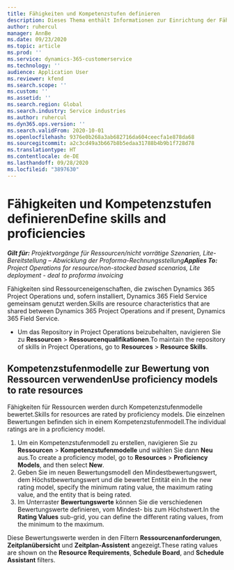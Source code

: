 ```yaml
---
title: Fähigkeiten und Kompetenzstufen definieren
description: Dieses Thema enthält Informationen zur Einrichtung der Fähigkeiten und Kompetenzstufenmodelle, um Ressourcen zu bewerten.
author: ruhercul
manager: AnnBe
ms.date: 09/23/2020
ms.topic: article
ms.prod: ''
ms.service: dynamics-365-customerservice
ms.technology: ''
audience: Application User
ms.reviewer: kfend
ms.search.scope: ''
ms.custom: ''
ms.assetid: ''
ms.search.region: Global
ms.search.industry: Service industries
ms.author: ruhercul
ms.dyn365.ops.version: ''
ms.search.validFrom: 2020-10-01
ms.openlocfilehash: 9376e0b268a3ab682716da604ceecfa1e878da68
ms.sourcegitcommit: a2c3cd49a3b667b8b5edaa31788b4b9b1f728d78
ms.translationtype: HT
ms.contentlocale: de-DE
ms.lasthandoff: 09/28/2020
ms.locfileid: "3897630"
---
```

# <a name="define-skills-and-proficiencies"></a><span data-ttu-id="a6c1b-103">Fähigkeiten und Kompetenzstufen definieren</span><span class="sxs-lookup"><span data-stu-id="a6c1b-103">Define skills and proficiencies</span></span>

<span data-ttu-id="a6c1b-104">_**Gilt für:** Projektvorgänge für Ressourcen/nicht vorrätige Szenarien, Lite-Bereitstellung – Abwicklung der Proforma-Rechnungsstellung_</span><span class="sxs-lookup"><span data-stu-id="a6c1b-104">_**Applies To:** Project Operations for resource/non-stocked based scenarios, Lite deployment - deal to proforma invoicing_</span></span>

<span data-ttu-id="a6c1b-105">Fähigkeiten sind Ressourceneigenschaften, die zwischen Dynamics 365 Project Operations und, sofern installiert, Dynamics 365 Field Service gemeinsam genutzt werden.</span><span class="sxs-lookup"><span data-stu-id="a6c1b-105">Skills are resource characteristics that are shared between Dynamics 365 Project Operations and if present, Dynamics 365 Field Service.</span></span> 

- <span data-ttu-id="a6c1b-106">Um das Repository in Project Operations beizubehalten, navigieren Sie zu **Ressourcen** \> **Ressourcenqualifikationen**.</span><span class="sxs-lookup"><span data-stu-id="a6c1b-106">To maintain the repository of skills in Project Operations, go to **Resources** \> **Resource Skills**.</span></span> 

## <a name="use-proficiency-models-to-rate-resources"></a><span data-ttu-id="a6c1b-107">Kompetenzstufenmodelle zur Bewertung von Ressourcen verwenden</span><span class="sxs-lookup"><span data-stu-id="a6c1b-107">Use proficiency models to rate resources</span></span>

<span data-ttu-id="a6c1b-108">Fähigkeiten für Ressourcen werden durch Kompetenzstufenmodelle bewertet.</span><span class="sxs-lookup"><span data-stu-id="a6c1b-108">Skills for resources are rated by proficiency models.</span></span> <span data-ttu-id="a6c1b-109">Die einzelnen Bewertungen befinden sich in einem Kompetenzstufenmodell.</span><span class="sxs-lookup"><span data-stu-id="a6c1b-109">The individual ratings are in a proficiency model.</span></span> 

1. <span data-ttu-id="a6c1b-110">Um ein Kompetenzstufenmodell zu erstellen, navigieren Sie zu **Ressourcen** \> **Kompetenzstufenmodelle** und wählen Sie dann **Neu** aus.</span><span class="sxs-lookup"><span data-stu-id="a6c1b-110">To create a proficiency model, go to **Resources** \> **Proficiency Models**, and then select **New**.</span></span>
2. <span data-ttu-id="a6c1b-111">Geben Sie im neuen Bewertungsmodell den Mindestbewertungswert, dem Höchstbewertungswert und die bewertet Entität ein.</span><span class="sxs-lookup"><span data-stu-id="a6c1b-111">In the new rating model, specify the minimum rating value, the maximum rating value, and the entity that is being rated.</span></span>
3. <span data-ttu-id="a6c1b-112">Im Unterraster **Bewertungswerte** können Sie die verschiedenen Bewertungswerte definieren, vom Mindest- bis zum Höchstwert.</span><span class="sxs-lookup"><span data-stu-id="a6c1b-112">In the **Rating Values** sub-grid, you can define the different rating values, from the minimum to the maximum.</span></span>


<span data-ttu-id="a6c1b-113">Diese Bewertungswerte werden in den Filtern **Ressourcenanforderungen**, **Zeitplanübersicht** und **Zeitplan-Assistent** angezeigt.</span><span class="sxs-lookup"><span data-stu-id="a6c1b-113">These rating values are shown on the **Resource Requirements**, **Schedule Board**, and **Schedule Assistant** filters.</span></span>
